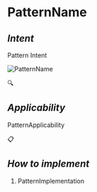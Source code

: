 # PatternName
## *Intent*
Pattern Intent

![PatternName]()

:mag:
## *Applicability*
PatternApplicability


:clipboard: 
## *How to implement*
1. PatternImplementation

